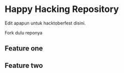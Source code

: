 # Happy Hacking Repository

Edit apapun untuk hacktoberfest disini.

Fork dulu reponya


## Feature one
## Feature two